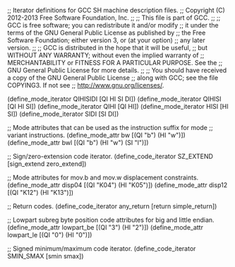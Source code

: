 ;; Iterator definitions for GCC SH machine description files.
;; Copyright (C) 2012-2013 Free Software Foundation, Inc.
;;
;; This file is part of GCC.
;;
;; GCC is free software; you can redistribute it and/or modify
;; it under the terms of the GNU General Public License as published by
;; the Free Software Foundation; either version 3, or (at your option)
;; any later version.
;;
;; GCC is distributed in the hope that it will be useful,
;; but WITHOUT ANY WARRANTY; without even the implied warranty of
;; MERCHANTABILITY or FITNESS FOR A PARTICULAR PURPOSE.  See the
;; GNU General Public License for more details.
;;
;; You should have received a copy of the GNU General Public License
;; along with GCC; see the file COPYING3.  If not see
;; <http://www.gnu.org/licenses/>.

(define_mode_iterator QIHISIDI [QI HI SI DI])
(define_mode_iterator QIHISI [QI HI SI])
(define_mode_iterator QIHI [QI HI])
(define_mode_iterator HISI [HI SI])
(define_mode_iterator SIDI [SI DI])

;; Mode attributes that can be used as the instruction suffix for mode
;; variant instructions.
(define_mode_attr bw [(QI "b") (HI "w")])
(define_mode_attr bwl [(QI "b") (HI "w") (SI "l")])

;; Sign/zero-extension code iterator.
(define_code_iterator SZ_EXTEND [sign_extend zero_extend])

;; Mode attributes for mov.b and mov.w displacement constraints.
(define_mode_attr disp04 [(QI "K04") (HI "K05")])
(define_mode_attr disp12 [(QI "K12") (HI "K13")])

;; Return codes.
(define_code_iterator any_return [return simple_return])

;; Lowpart subreg byte position code attributes for big and little endian.
(define_mode_attr lowpart_be [(QI "3") (HI "2")])
(define_mode_attr lowpart_le [(QI "0") (HI "0")])

;; Signed minimum/maximum code iterator.
(define_code_iterator SMIN_SMAX [smin smax])
